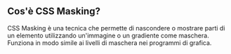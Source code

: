 ## Cos'è CSS Masking?

CSS Masking è una tecnica che permette di nascondere o mostrare parti di un elemento utilizzando un'immagine o un gradiente come maschera. Funziona in modo simile ai livelli di maschera nei programmi di grafica.
